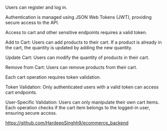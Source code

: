 Users can register and log in.

Authentication is managed using JSON Web Tokens (JWT), providing secure access to the API.

Access to cart and other sensitive endpoints requires a valid token.

Add to Cart: Users can add products to their cart. If a product is already in the cart, the quantity is updated by adding the new quantity.

Update Cart: Users can modify the quantity of products in their cart.

Remove from Cart: Users can remove products from their cart.

Each cart operation requires token validation.

Token Validation: Only authenticated users with a valid token can access cart endpoints.

User-Specific Validation: Users can only manipulate their own cart items. Each operation checks if the cart item belongs to the logged-in user, ensuring secure access.

https://github.com/HardeepSinghh9/ecommerce_backend
